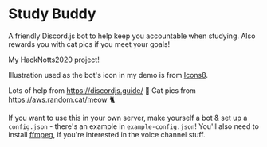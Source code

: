 # Study Buddy
A friendly Discord.js bot to help keep you accountable when studying. Also rewards you with cat pics if you meet your goals!

My HackNotts2020 project!

Illustration used as the bot's icon in my demo is from [Icons8](https://icons8.com/illustrations/illustration/ginger-cat-cat-is-reading).

Lots of help from https://discordjs.guide/ 💖
Cat pics from https://aws.random.cat/meow 🐈

If you want to use this in your own server, make yourself a bot & set up a `config.json` - there's an example in `example-config.json`!
You'll also need to install [ffmpeg](http://ffmpeg.org/), if you're interested in the voice channel stuff.
